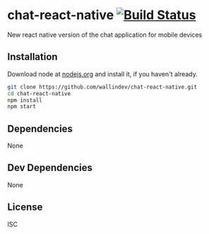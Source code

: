 # chat-react-native [![Build Status](https://travis-ci.org/wallindev/chat-react-native.png?branch=master)](https://travis-ci.org/wallindev/chat-react-native)

New react native version of the chat application for mobile devices

## Installation

Download node at [nodejs.org](http://nodejs.org) and install it, if you haven't already.

```sh
git clone https://github.com/wallindev/chat-react-native.git
cd chat-react-native
npm install
npm start
```

## Dependencies

None

## Dev Dependencies

None

## License

ISC
